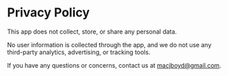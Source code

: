 # Privacy Policy

This app does not collect, store, or share any personal data.

No user information is collected through the app, and we do not use any third-party analytics, advertising, or tracking tools.

If you have any questions or concerns, contact us at macjboyd@gmail.com.
